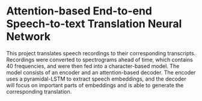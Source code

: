 # Attention-based End-to-end Speech-to-text Translation Neural Network
This project translates speech recordings to their corresponding transcripts. Recordings were converted to spectrograms ahead of time, which contains 40 frequencies, and were then fed into a character-based model. The model consists of an encoder and an attention-based decoder. The encoder uses a pyramidal-LSTM to extract speech embeddings, and the decoder will focus on important parts of embeddings and is able to generate the corresponding translation. 
